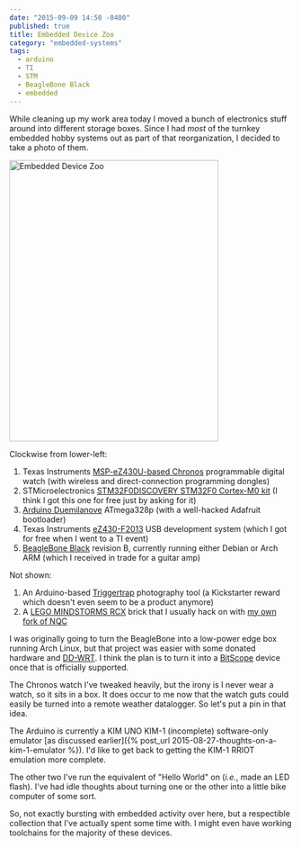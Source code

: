 ```yaml
---
date: "2015-09-09 14:50 -0400"
published: true
title: Embedded Device Zoo
category: "embedded-systems"
tags: 
  - arduino
  - TI
  - STM
  - BeagleBone Black
  - embedded
---
```


While cleaning up my work area today I moved a bunch of electronics stuff around into different storage boxes. Since I had _most_ of the turnkey embedded hobby systems out as part of that reorganization, I decided to take a photo of them.

<a data-flickr-embed="true"  href="https://www.flickr.com/photos/clvrmnky/21285543061/in/datetaken-public/" title="Embedded Device Zoo"><img src="https://farm6.staticflickr.com/5685/21285543061_bd6884476c.jpg" width="372" height="500" alt="Embedded Device Zoo"></a><script async src="//embedr.flickr.com/assets/client-code.js" charset="utf-8"></script>

<!--more-->

Clockwise from lower-left:

1. Texas Instruments [MSP-eZ430U-based Chronos](http://www.ti.com/tool/ez430-chronos) programmable digital watch (with wireless and direct-connection programming dongles)
2. STMicroelectronics [STM32F0DISCOVERY STM32F0 Cortex-M0 kit](http://www.st.com/web/catalog/tools/FM116/CL1620/SC959/SS1532/LN1848/PF253215) (I think I got this one for free just by asking for it)
3. [Arduino Duemilanove](https://www.arduino.cc/en/Main/ArduinoBoardDuemilanove) ATmega328p (with a well-hacked Adafruit bootloader)
4. Texas Instruments [eZ430-F2013](http://www.ti.com/tool/EZ430-F2013) USB development system (which I got for free when I went to a TI event)
5. [BeagleBone Black](http://beagleboard.org/black) revision B, currently running either Debian or Arch ARM (which I received in trade for a guitar amp)

Not shown:

1. An Arduino-based [Triggertrap](http://www.triggertrap.com/) photography tool (a Kickstarter reward which doesn't even seem to be a product anymore)
2. A [LEGO MINDSTORMS RCX](https://en.wikipedia.org/wiki/Lego_Mindstorms#RCX) brick that I usually hack on with [my own fork of NQC](https://github.com/jverne/nqc)

I was originally going to turn the BeagleBone into a low-power edge box running Arch Linux, but that project was easier with some donated hardware and [DD-WRT](http://www.dd-wrt.com/site/index). I think the plan is to turn it into a [BitScope](http://www.bitscope.com/) device once that is officially supported.

The Chronos watch I've tweaked heavily, but the irony is I never wear a watch, so it sits in a box. It does occur to me now that the watch guts could easily be turned into a remote weather datalogger. So let's put a pin in that idea.

The Arduino is currently a KIM UNO KIM-1 (incomplete) software-only emulator [as discussed earlier]({% post_url 2015-08-27-thoughts-on-a-kim-1-emulator %}). I'd like to get back to getting the KIM-1 RRIOT emulation more complete.

The other two I've run the equivalent of "Hello World" on (_i.e._, made an LED flash). I've had idle thoughts about turning one or the other into a little bike computer of some sort.

So, not exactly bursting with embedded activity over here, but a respectible collection that I've actually spent some time with. I might even have working toolchains for the majority of these devices.
